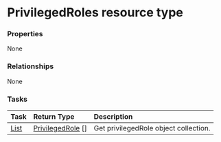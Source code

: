 # PrivilegedRoles resource type



### Properties
None

### Relationships
None


### Tasks

| Task		   | Return Type	|Description|
|:---------------|:--------|:----------|
|[List](../api/privilegedrole_list.md) | [PrivilegedRole](privilegedrole.md) [] |Get privilegedRole object collection. |

<!-- uuid: 4593f31d-b50b-4096-bb33-c766220c1cdb
2015-10-15 04:04:58 UTC -->
<!-- {
  "type": "#page.annotation",
  "description": "PrivilegedRoles resource",
  "keywords": "",
  "section": "documentation",
  "tocPath": ""
}-->